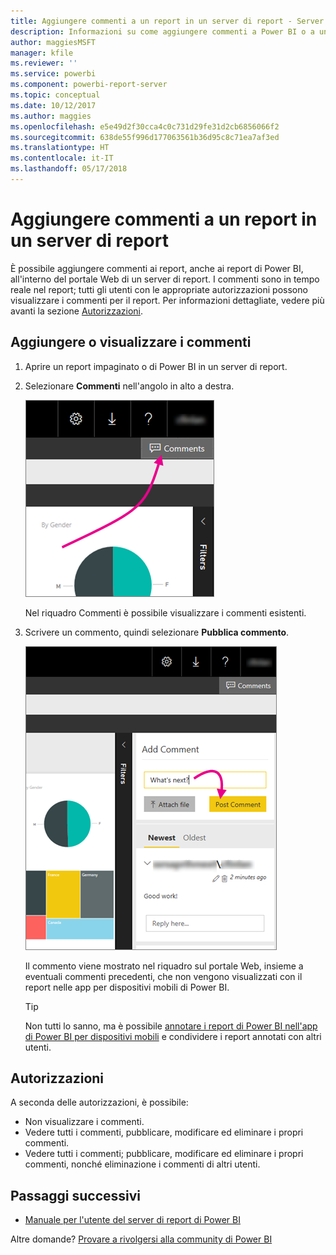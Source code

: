 ```yaml
---
title: Aggiungere commenti a un report in un server di report - Server di report di Power BI
description: Informazioni su come aggiungere commenti a Power BI o a un report impaginato in un server di report di Power BI o a un server di report di SQL Server Reporting Services.
author: maggiesMSFT
manager: kfile
ms.reviewer: ''
ms.service: powerbi
ms.component: powerbi-report-server
ms.topic: conceptual
ms.date: 10/12/2017
ms.author: maggies
ms.openlocfilehash: e5e49d2f30cca4c0c731d29fe31d2cb6856066f2
ms.sourcegitcommit: 638de55f996d177063561b36d95c8c71ea7af3ed
ms.translationtype: HT
ms.contentlocale: it-IT
ms.lasthandoff: 05/17/2018
---
```

# <a name="add-comments-to-a-report-in-a-report-server"></a>Aggiungere commenti a un report in un server di report
È possibile aggiungere commenti ai report, anche ai report di Power BI, all'interno del portale Web di un server di report. I commenti sono in tempo reale nel report; tutti gli utenti con le appropriate autorizzazioni possono visualizzare i commenti per il report. Per informazioni dettagliate, vedere più avanti la sezione [Autorizzazioni](#permissions).

## <a name="add-or-view-comments"></a>Aggiungere o visualizzare i commenti
1. Aprire un report impaginato o di Power BI in un server di report.
2. Selezionare **Commenti** nell'angolo in alto a destra.
   
    ![Selezionare Commenti](media/add-comments/report-server-web-portal-comments-button.png)
   
    Nel riquadro Commenti è possibile visualizzare i commenti esistenti.
3. Scrivere un commento, quindi selezionare **Pubblica commento**.
   
    ![Pubblica commento](media/add-comments/report-server-web-portal-comments-pane.png)
   
    Il commento viene mostrato nel riquadro sul portale Web, insieme a eventuali commenti precedenti, che non vengono visualizzati con il report nelle app per dispositivi mobili di Power BI.
   
   > [!TIP]
   > Non tutti lo sanno, ma è possibile [annotare i report di Power BI nell'app di Power BI per dispositivi mobili](../mobile-annotate-and-share-a-tile-from-the-mobile-apps.md) e condividere i report annotati con altri utenti.
   > 
   > 

## <a name="permissions"></a>Autorizzazioni
A seconda delle autorizzazioni, è possibile:

* Non visualizzare i commenti.
* Vedere tutti i commenti, pubblicare, modificare ed eliminare i propri commenti.
* Vedere tutti i commenti; pubblicare, modificare ed eliminare i propri commenti, nonché eliminazione i commenti di altri utenti.

## <a name="next-steps"></a>Passaggi successivi
* [Manuale per l'utente del server di report di Power BI](user-handbook-overview.md)  

Altre domande? [Provare a rivolgersi alla community di Power BI](https://community.powerbi.com/)

